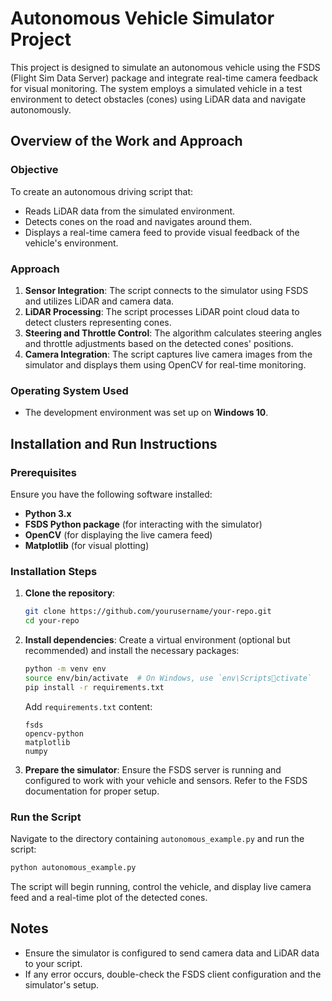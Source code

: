 
# Autonomous Vehicle Simulator Project

This project is designed to simulate an autonomous vehicle using the FSDS (Flight Sim Data Server) package and integrate real-time camera feedback for visual monitoring. The system employs a simulated vehicle in a test environment to detect obstacles (cones) using LiDAR data and navigate autonomously.

## Overview of the Work and Approach

### Objective
To create an autonomous driving script that:
- Reads LiDAR data from the simulated environment.
- Detects cones on the road and navigates around them.
- Displays a real-time camera feed to provide visual feedback of the vehicle's environment.

### Approach
1. **Sensor Integration**: The script connects to the simulator using FSDS and utilizes LiDAR and camera data.
2. **LiDAR Processing**: The script processes LiDAR point cloud data to detect clusters representing cones.
3. **Steering and Throttle Control**: The algorithm calculates steering angles and throttle adjustments based on the detected cones' positions.
4. **Camera Integration**: The script captures live camera images from the simulator and displays them using OpenCV for real-time monitoring.

### Operating System Used
- The development environment was set up on **Windows 10**.

## Installation and Run Instructions

### Prerequisites
Ensure you have the following software installed:
- **Python 3.x**
- **FSDS Python package** (for interacting with the simulator)
- **OpenCV** (for displaying the live camera feed)
- **Matplotlib** (for visual plotting)

### Installation Steps

1. **Clone the repository**:
    ```bash
    git clone https://github.com/yourusername/your-repo.git
    cd your-repo
    ```

2. **Install dependencies**:
    Create a virtual environment (optional but recommended) and install the necessary packages:
    ```bash
    python -m venv env
    source env/bin/activate  # On Windows, use `env\Scriptsctivate`
    pip install -r requirements.txt
    ```

    Add `requirements.txt` content:
    ```
    fsds
    opencv-python
    matplotlib
    numpy
    ```

3. **Prepare the simulator**:
    Ensure the FSDS server is running and configured to work with your vehicle and sensors. Refer to the FSDS documentation for proper setup.

### Run the Script

Navigate to the directory containing `autonomous_example.py` and run the script:
```bash
python autonomous_example.py
```

The script will begin running, control the vehicle, and display live camera feed and a real-time plot of the detected cones.

## Notes
- Ensure the simulator is configured to send camera data and LiDAR data to your script.
- If any error occurs, double-check the FSDS client configuration and the simulator's setup.
